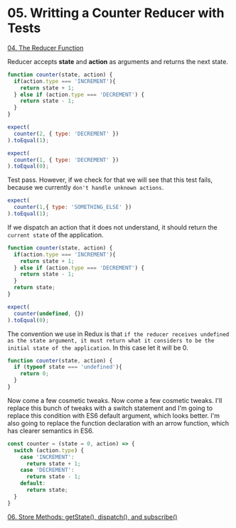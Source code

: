 # 05. Writting a Counter Reducer with Tests

[04. The Reducer Function](https://github.com/xgirma/getting-started-with-redux/tree/master/chapters/04)

Reducer accepts **state** and **action** as arguments and returns the next state.

```javascript
function counter(state, action) {
  if(action.type === 'INCREMENT'){
    return state + 1;
  } else if (action.type === 'DECREMENT') {
    return state - 1;
  }
}
```

```javascript
expect(
  counter(2, { type: 'DECREMENT' })
).toEqual(1);

expect(
  counter(1, { type: 'DECREMENT' })
).toEqual(0);
```
Test pass. However, if we check for that we will see that this test fails, because we currently `don't handle unknown actions`.

```javascript
expect(
  counter(1,{ type: 'SOMETHING_ELSE' })
).toEqual(1);
```
If we dispatch an action that it does not understand, it should return the `current state` of the application.

```javascript
function counter(state, action) {
  if(action.type === 'INCREMENT'){
    return state + 1;
  } else if (action.type === 'DECREMENT') {
    return state - 1;
  }
  return state;
}
```

```javascript
expect(
  counter(undefined, {})
).toEqual(0);
```

The convention we use in Redux is that `if the reducer receives undefined as the state argument, it must return what it considers to be the initial state of the application`. In this case let it will be 0.

```javascript
function counter(state, action) {
  if (typeof state === 'undefined'){
    return 0;
  }
}
```

Now come a few cosmetic tweaks. Now come a few cosmetic tweaks. I'll replace this bunch of tweaks with a switch statement and I'm going to replace this condition with ES6 default argument, which looks better. I'm also going to replace the function declaration with an arrow function, which has clearer semantics in ES6.

```javascript
const counter = (state = 0, action) => {
  switch (action.type) {
    case 'INCREMENT':
      return state + 1;
    case 'DECREMENT':
      return state - 1;
    default:
      return state;
  }
}
```

[06. Store Methods: getState(), dispatch(), and subscribe()](https://github.com/xgirma/getting-started-with-redux/tree/master/chapters/06)